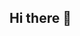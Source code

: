 ## Hi there 👋

<!--
The Center for Asset Retirement Accountability - Holding industry accountable for retirement of aging and abandoned assets
-->
